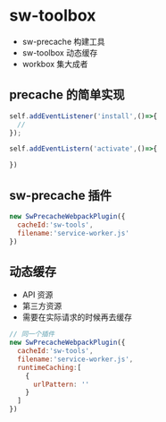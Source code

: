 # sw-toolbox
- sw-precache 构建工具
- sw-toolbox 动态缓存
- workbox 集大成者

## precache 的简单实现
```js
self.addEventListener('install',()=>{
  //
});

self.addEventListern('activate',()=>{

})
```


## sw-precache 插件
```js
new SwPrecacheWebpackPlugin({
  cacheId:'sw-tools',
  filename:'service-worker.js'
})
```

## 动态缓存
- API 资源
- 第三方资源
- 需要在实际请求的时候再去缓存
```js
// 同一个插件
new SwPrecacheWebpackPlugin({
  cacheId:'sw-tools',
  filename:'service-worker.js',
  runtimeCaching:[
    {
      urlPattern: ''
    }
  ]
})
```
